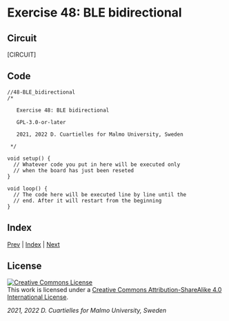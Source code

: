# Exercise 48: BLE bidirectional

## Circuit

[CIRCUIT]

## Code

```c_cpp
//48-BLE_bidirectional
/*

   Exercise 48: BLE bidirectional

   GPL-3.0-or-later

   2021, 2022 D. Cuartielles for Malmo University, Sweden

 */

void setup() {
  // Whatever code you put in here will be executed only 
  // when the board has just been reseted
}

void loop() {
  // The code here will be executed line by line until the 
  // end. After it will restart from the beginning
}
```

## Index

[Prev](../47-BLE_wireless_button/47-BLE_wireless_button.md) |  [Index](../course_index.md) |  [Next](../49-BLE_dashboard_webBLE_vanillaJS/49-BLE_dashboard_webBLE_vanillaJS.md)

## License

<a rel="license" href="http://creativecommons.org/licenses/by-sa/4.0/"><img alt="Creative Commons License" style="border-width:0" src="https://i.creativecommons.org/l/by-sa/4.0/80x15.png" /></a><br />This work is licensed under a <a rel="license" href="http://creativecommons.org/licenses/by-sa/4.0/">Creative Commons Attribution-ShareAlike 4.0 International License</a>.

*2021, 2022 D. Cuartielles for Malmo University, Sweden*
